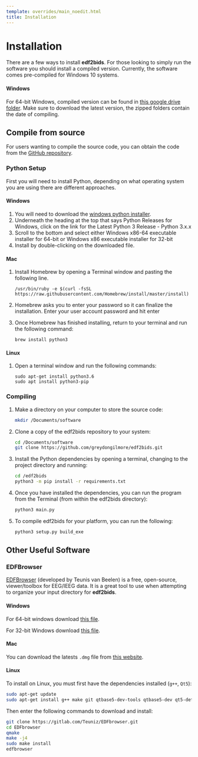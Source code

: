 ```yaml
---
template: overrides/main_noedit.html
title: Installation
---
```


# Installation

There are a few ways to install **edf2bids**. For those looking to simply run the software you should install a compiled version. Currently, the software comes pre-compiled for Windows 10 systems.

#### Windows

For 64-bit Windows, compiled version can be found in <a href="https://drive.google.com/drive/folders/1op8Gv6sVWosIL7QQyXsUvNNjR5XXXj0j?usp=sharing" target="_blank">this google drive folder</a>. Make sure to download the latest version, the zipped folders contain the date of compiling.

## Compile from source

For users wanting to compile the source code, you can obtain the code from the <a href="https://github.com/greydongilmore/edf2bids" target="_blank">GitHub repository</a>.

### Python Setup

First you will need to install Python, depending on what operating system you are using there are different approaches.

#### Windows

1. You will need to download the <a href="https://www.python.org/downloads/windows/" target="_blank">windows python installer</a>.
2. Underneath the heading at the top that says Python Releases for Windows, click on the link for the Latest Python 3 Release - Python 3.x.x
3. Scroll to the bottom and select either Windows x86-64 executable installer for 64-bit or Windows x86 executable installer for 32-bit
4. Install by double-clicking on the downloaded file.

#### Mac

1. Install Homebrew by opening a Terminal window and pasting the following line. 

    ```console
    /usr/bin/ruby -e $(curl -fsSL https://raw.githubusercontent.com/Homebrew/install/master/install)
    ```

2. Homebrew asks you to enter your password so it can finalize the installation. Enter your user account password and hit enter
3. Once Homebrew has finished installing, return to your terminal and run the following command:

    ```console
    brew install python3
    ```

#### Linux

1. Open a terminal window and run the following commands:

    ```console
    sudo apt-get install python3.6
    sudo apt install python3-pip
    ```

### Compiling

1. Make a directory on your computer to store the source code:

    ```sh
    mkdir /Documents/software
    ```

2. Clone a copy of the edf2bids repository to your system:

    ```sh
    cd /Documents/software
    git clone https://github.com/greydongilmore/edf2bids.git
    ```

3. Install the Python dependencies by opening a terminal, changing to the project directory and running:

    ```sh
    cd /edf2bids
    python3 -m pip install -r requirements.txt
    ```

4. Once you have installed the dependencies, you can run the program from the Terminal (from within the edf2bids directory):

    ```sh
    python3 main.py
    ```

5. To compile edf2bids for your platform, you can run the following:

    ```sh
    python3 setup.py build_exe
    ```

## Other Useful Software

### EDFBrowser

<a href="https://www.teuniz.net/edfbrowser/" target="_blank">EDFBrowser</a> (developed by Teunis van Beelen) is a free, open-source, viewer/toolbox for EEG/IEEG data. It is a great tool to use when attempting to organize your input directory for **edf2bids**.

#### Windows

For 64-bit windows download <a href="https://www.teuniz.net/edfbrowser/setup_edfbrowser_177_64bit.zip" target="_blank">this file</a>.

For 32-bit Windows download <a href="https://www.teuniz.net/edfbrowser/setup_edfbrowser_177_32bit.zip" target="_blank">this file</a>.

#### Mac

You can download the latests `.dmg` file from <a href="https://gitlab.com/whitone/EDFbrowser/-/releases" target="_blank">this website</a>.

#### Linux

To install on Linux, you must first have the dependencies installed (`g++`, `Qt5`):

```sh
sudo apt-get update
sudo apt-get install g++ make git qtbase5-dev-tools qtbase5-dev qt5-default
```

Then enter the following commands to download and install:

```sh
git clone https://gitlab.com/Teuniz/EDFbrowser.git
cd EDFbrowser
qmake
make -j4
sudo make install
edfbrowser
```

<br><br>